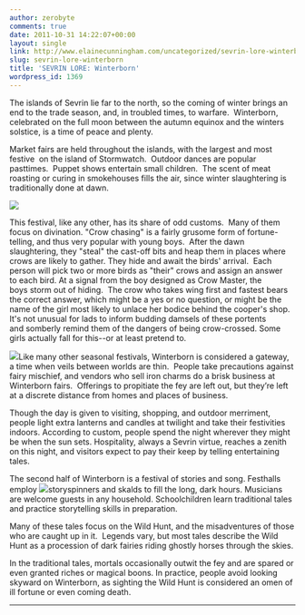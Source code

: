 ```yaml
---
author: zerobyte
comments: true
date: 2011-10-31 14:22:07+00:00
layout: single
link: http://www.elainecunningham.com/uncategorized/sevrin-lore-winterborn/
slug: sevrin-lore-winterborn
title: 'SEVRIN LORE: Winterborn'
wordpress_id: 1369
---
```


[](http://www.elainecunningham.com/wp-content/uploads/2011/10/witch771.jpg)The islands of Sevrin lie far to the north, so the coming of winter brings an end to the trade season, and, in troubled times, to warfare.  Winterborn, celebrated on the full moon between the autumn equinox and the winters solstice, is a time of peace and plenty.

Market fairs are held throughout the islands, with the largest and most festive  on the island of Stormwatch.  Outdoor dances are popular pasttimes.  Puppet shows entertain small children.  The scent of meat roasting or curing in smokehouses fills the air, since winter slaughtering is traditionally done at dawn.

****![](http://www.elainecunningham.com/wp-content/uploads/2011/10/Flying_Crows__Design_by_shifter_mina.jpg)****

This festival, like any other, has its share of odd customs.  Many of them focus on divination. "Crow chasing" is a fairly grusome form of fortune-telling, and thus very popular with young boys.  After the dawn slaughtering, they "steal" the cast-off bits and heap them in places where crows are likely to gather. They hide and await the birds' arrival.  Each person will pick two or more birds as "their" crows and assign an answer to each bird. At a signal from the boy designed as Crow Master, the boys storm out of hiding.  The crow who takes wing first and fastest bears the correct answer, which might be a yes or no question, or might be the name of the girl most likely to unlace her bodice behind the cooper's shop.  It's not unusual for lads to inform budding damsels of these portents and somberly remind them of the dangers of being crow-crossed. Some girls actually fall for this--or at least pretend to.

![](http://www.elainecunningham.com/wp-content/uploads/2011/10/oak-charm.jpg)Like many other seasonal festivals, Winterborn is considered a gateway, a time when veils between worlds are thin.  People take precautions against fairy mischief, and vendors who sell iron charms do a brisk business at Winterborn fairs.  Offerings to propitiate the fey are left out, but they’re left at a discrete distance from homes and places of business.

Though the day is given to visiting, shopping, and outdoor merriment, people light extra lanterns and candles at twilight and take their festivities indoors. According to custom, people spend the night wherever they might be when the sun sets. Hospitality, always a Sevrin virtue, reaches a zenith on this night, and visitors expect to pay their keep by telling entertaining tales.

The second half of Winterborn is a festival of stories and song. Festhalls employ [![](http://www.elainecunningham.com/wp-content/uploads/2011/10/wild-hunt-266x300.jpg)](http://www.elainecunningham.com/wp-content/uploads/2011/10/wild-hunt.jpg)storyspinners and skalds to fill the long, dark hours. Musicians are welcome guests in any household. Schoolchildren learn traditional tales and practice storytelling skills in preparation.

Many of these tales focus on the Wild Hunt, and the misadventures of those who are caught up in it.  Legends vary, but most tales describe the Wild Hunt as a procession of dark fairies riding ghostly horses through the skies.

In the traditional tales, mortals occasionally outwit the fey and are spared or even granted riches or magical boons. In practice, people avoid looking skyward on Winterborn, as sighting the Wild Hunt is considered an omen of ill fortune or even coming death.


**** ****
